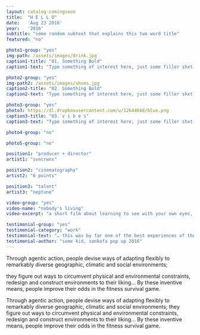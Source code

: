```yaml
---
layout: catalog-comingsoon
title:  "H E L L O"
date:   'Aug 23 2016'
year:	'2016'
subtitle: "some random subtext that explains this two word title"
featured: "no"

photo1-group: "yes"
img-path: /assets/images/drink.jpg
caption1-title: "01. Something Bold"
caption1-text: "Type something of interest here, just some filler shxt, no one cares what this says anyway.  Just keep on typing, get it?!"

photo2-group: "yes"
img-path2: /assets/images/shoes.jpg
caption2-title: "02. Something Bold"
caption2-text: "Type something of interest here, just some filler shxt, no one cares what this says anyway.  Just keep on typing, get it?!"

photo3-group: "yes"
photo3: https://dl.dropboxusercontent.com/u/12644668/blue.png
caption3-title: "03. v i b e s"
caption3-text: "Type something of interest here, just some filler shxt, no one cares what this says anyway.  Just keep on typing, get it?!"

photo4-group: "no"

photo5-group: "no"

position1: "producer + director"
artist1: "svncrwns"

position2: "cinematography"
artist2: "6 points"

position3: "talent"
artist3: "neptune"

video-group: "yes"
video-name: "nobody's living"
video-excerpt: "a short film about learning to see with your own eyes, sounds trivial but be amazed at what you can see for yourself"

testimonial-group: "yes"
testimonial-category: "work"
testimonial-text: "… this was by far one of the best experiences of the entire school year."
testimonial-author: "some kid, sankofa pop up 2016"
---
```



Through agentic action, people devise ways of adapting flexibly to remarkably diverse geographic, climatic and social environments; 


they figure out ways to circumvent physical and environmental constraints, redesign and construct environments to their liking… By these inventive means, people improve their odds in the fitness survival game.  

Through agentic action, people devise ways of adapting flexibly to remarkably diverse geographic, climatic and social environments; they figure out ways to circumvent physical and environmental constraints, redesign and construct environments to their liking… By these inventive means, people improve their odds in the fitness survival game.  





